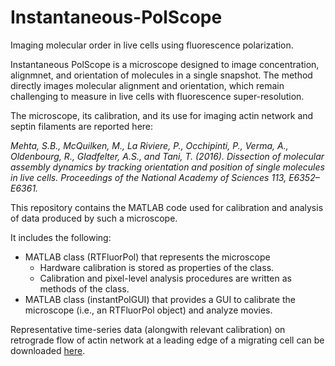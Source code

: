 # Instantaneous-PolScope
Imaging molecular order in live cells using fluorescence polarization.

Instantaneous PolScope is a microscope designed to image concentration, alignmnet, and orientation of molecules in a single snapshot. The method directly images molecular alignment and orientation, which remain challenging to measure in live cells with fluorescence super-resolution. 

The microscope, its calibration, and its use for imaging actin network and septin filaments are reported here: 

*Mehta, S.B., McQuilken, M., La Riviere, P., Occhipinti, P., Verma, A., Oldenbourg, R., Gladfelter, A.S., and Tani, T. (2016). Dissection of molecular assembly dynamics by tracking orientation and position of single molecules in live cells. Proceedings of the National Academy of Sciences 113, E6352–E6361.*

This repository contains the MATLAB code used for calibration and analysis of data produced by such a microscope.

It includes the following:
* MATLAB class (RTFluorPol) that represents the microscope
  * Hardware calibration is stored as properties of the class.
  * Calibration and pixel-level analysis procedures are written as methods of the class.
* MATLAB class (instantPolGUI) that provides a GUI to calibrate the microscope (i.e., an RTFluorPol object) and analyze movies.

Representative time-series data (alongwith relevant calibration) on retrograde flow of actin network at a leading edge of a migrating cell can be downloaded [here](https://drive.google.com/drive/folders/0BzvZDqEFdoWwaUtmZXp5bWtRZVU?usp=sharing).



  
